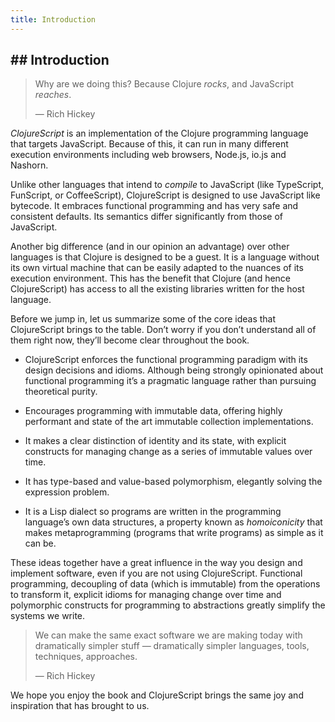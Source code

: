 ```yaml
---
title: Introduction
---
```

## ## Introduction 
> Why are we doing this? Because Clojure *rocks*, and JavaScript
> *reaches*.
>
> —  Rich Hickey

*ClojureScript* is an implementation of the Clojure programming language
that targets JavaScript. Because of this, it can run in many different
execution environments including web browsers, Node.js, io.js and
Nashorn.

Unlike other languages that intend to *compile* to JavaScript (like
TypeScript, FunScript, or CoffeeScript), ClojureScript is designed to
use JavaScript like bytecode. It embraces functional programming and has
very safe and consistent defaults. Its semantics differ significantly
from those of JavaScript.

Another big difference (and in our opinion an advantage) over other
languages is that Clojure is designed to be a guest. It is a language
without its own virtual machine that can be easily adapted to the
nuances of its execution environment. This has the benefit that Clojure
(and hence ClojureScript) has access to all the existing libraries
written for the host language.

Before we jump in, let us summarize some of the core ideas that
ClojureScript brings to the table. Don’t worry if you don’t understand
all of them right now, they’ll become clear throughout the book.

  - ClojureScript enforces the functional programming paradigm with its
    design decisions and idioms. Although being strongly opinionated
    about functional programming it’s a pragmatic language rather than
    pursuing theoretical purity.

  - Encourages programming with immutable data, offering highly
    performant and state of the art immutable collection
    implementations.

  - It makes a clear distinction of identity and its state, with
    explicit constructs for managing change as a series of immutable
    values over time.

  - It has type-based and value-based polymorphism, elegantly solving
    the expression problem.

  - It is a Lisp dialect so programs are written in the programming
    language’s own data structures, a property known as *homoiconicity*
    that makes metaprogramming (programs that write programs) as simple
    as it can be.

These ideas together have a great influence in the way you design and
implement software, even if you are not using ClojureScript. Functional
programming, decoupling of data (which is immutable) from the operations
to transform it, explicit idioms for managing change over time and
polymorphic constructs for programming to abstractions greatly simplify
the systems we write.

> We can make the same exact software we are making today with
> dramatically simpler stuff — dramatically simpler languages, tools,
> techniques, approaches.
>
> —  Rich Hickey

We hope you enjoy the book and ClojureScript brings the same joy and
inspiration that has brought to us.
